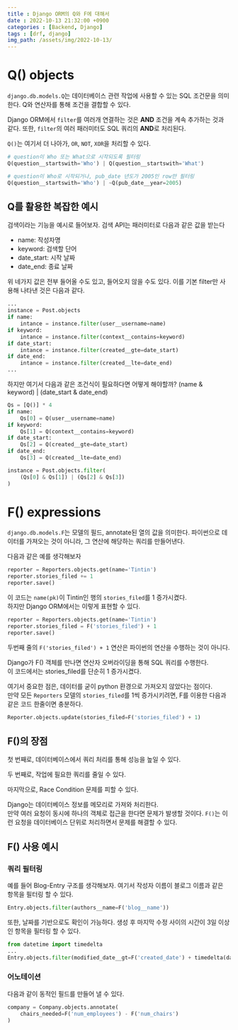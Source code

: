 ```yaml
---
title : Django ORM의 Q와 F에 대해서
date : 2022-10-13 21:32:00 +0900
categories : [Backend, Django]
tags : [drf, django]
img_path: /assets/img/2022-10-13/
---
```


# Q() objects
`django.db.models.Q`는 데이터베이스 관련 작업에 사용할 수 있는 SQL 조건문을 의미한다.
Q와 연산자를 통해 조건을 결합할 수 있다.

Django ORM에서 `filter`를 여러개 연결하는 것은 **AND** 조건을 계속 추가하는 것과 같다.
또한, `filter`의 여러 패러미터도 SQL 쿼리의 **AND**로 처리된다.

`Q()`는 여기서 더 나아가, `OR`, `NOT`, `XOR`을 처리할 수 있다.

```python
# question이 Who 또는 What으로 시작되도록 필터링
Q(question__startswith='Who') | Q(question__startswith='What')

# question이 Who로 시작되거나, pub_date 년도가 2005인 row만 필터링
Q(question__startswith='Who') | ~Q(pub_date__year=2005)
```

## Q를 활용한 복잡한 예시
검색이라는 기능을 예시로 들어보자.
검색 API는 패러미터로 다음과 같은 값을 받는다

- name: 작성자명
- keyword: 검색할 단어
- date_start: 시작 날짜
- date_end: 종료 날짜

위 네가지 값은 전부 들어올 수도 있고, 들어오지 않을 수도 있다.
이를 기본 filter만 사용해 나타낸 것은 다음과 같다.

```python
...
instance = Post.objects
if name:
    intance = instance.filter(user__username=name)
if keyword:
    intance = instance.filter(context__contains=keyword)
if date_start:
    intance = instance.filter(created__gte=date_start)
if date_end:
    intance = instance.filter(created__lte=date_end)
...
```

하지만 여기서 다음과 같은 조건식이 필요하다면 어떻게 해야할까?
(name & keyword) | (date_start & date_end)

```python
Qs = [Q()] * 4
if name:
    Qs[0] = Q(user__username=name)
if keyword:
    Qs[1] = Q(context__contains=keyword)
if date_start:
    Qs[2] = Q(created__gte=date_start)
if date_end:
    Qs[3] = Q(created__lte=date_end)

instance = Post.objects.filter(
    (Qs[0] & Qs[1]) | (Qs[2] & Qs[3])
)
```


# F() expressions
`django.db.models.F`는 모델의 필드, annotate된 열의 값을 의미한다.
파이썬으로 데이터를 가져오는 것이 아니라, 그 연산에 해당하는 쿼리를 만들어낸다.

다음과 같은 예를 생각해보자
```python
reporter = Reporters.objects.get(name='Tintin')
reporter.stories_filed += 1
reporter.save()
```

이 코드는 `name(pk)`이 Tintin인 행의 `stories_filed`를 1 증가시켰다.  
하지만 Django ORM에서는 이렇게 표현할 수 있다.

```python
reporter = Reporters.objects.get(name='Tintin')
reporter.stories_filed = F('stories_filed') + 1
reporter.save()
```
두번째 줄의 `F('stories_filed') + 1` 연산은 파이썬의 연산을 수행하는 것이 아니다.

Django가 F() 객체를 만나면 연산자 오버라이딩을 통해 SQL 쿼리를 수행한다.  
이 코드에서는 stories_filed를 단순히 1 증가시켰다.

여기서 중요한 점은, 데이터를 굳이 python 환경으로 가져오지 않았다는 점이다.  
만약 모든 `Reporters` 모델의 `stories_filed`를 1씩 증가시키려면, F를 이용한 다음과 같은 코드 한줄이면 충분하다.
```python
Reporter.objects.update(stories_filed=F('stories_filed') + 1)
```

## F()의 장점
첫 번째로, 데이터베이스에서 쿼리 처리를 통해 성능을 높일 수 있다.

두 번째로, 작업에 필요한 쿼리를 줄일 수 있다.

마지막으로, Race Condition 문제를 피할 수 있다.

Django는 데이터베이스 정보를 메모리로 가져와 처리한다.  
만약 여러 요청이 동시에 하나의 객체로 접근을 한다면 문제가 발생할 것이다.
`F()`는 이런 요청을 데이터베이스 단위로 처리하면서 문제를 해결할 수 있다.

## F() 사용 예시
### 쿼리 필터링
예를 들어 Blog-Entry 구조를 생각해보자.
여기서 작성자 이름이 블로그 이름과 같은 항목을 필터링 할 수 있다.
```python
Entry.objects.filter(authors__name=F('blog__name'))
```

또한, 날짜를 기반으로도 확인이 가능하다.
생성 후 마지막 수정 사이의 시간이 3일 이상인 항목을 필터링 할 수 있다.
```python
from datetime import timedelta
...
Entry.objects.filter(modified_date__gt=F('created_date') + timedelta(days=3))
```

### 어노테이션
다음과 같이 동적인 필드를 만들어 낼 수 있다.

```python
company = Company.objects.annotate(
    chairs_needed=F('num_employees') - F('num_chairs')
)
```